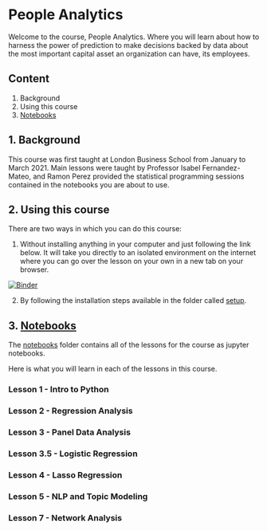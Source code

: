 # People Analytics



Welcome to the course, People Analytics. Where you will learn about how to harness the power of prediction to make decisions backed by data about the most important capital asset an organization can have, its employees.

## Content

1. Background
2. Using this course
3. [Notebooks](https://ramonprz01.github.io/people-analytics/notebooks/)


## 1. Background

This course was first taught at London Business School from January to March 2021. Main lessons were taught by Professor Isabel Fernandez-Mateo, and Ramon Perez provided the statistical programming sessions contained in the notebooks you are about to use.

## 2. Using this course
There are two ways in which you can do this course:
1. Without installing anything in your computer and just following the link below. It will take you directly to an isolated environment on the internet where you can go over the lesson on your own in a new tab on your browser.

[![Binder](https://mybinder.org/badge_logo.svg)](https://mybinder.org/v2/gh/ramonprz01/people-analytics/master)

2. By following the installation steps available in the folder called [setup](https://ramonprz01.github.io/people-analytics/setup/).


## 3. [Notebooks](https://ramonprz01.github.io/people-analytics/notebooks/)

The [notebooks](https://ramonprz01.github.io/people-analytics/notebooks/) folder contains all of the lessons for the course as jupyter notebooks.

Here is what you will learn in each of the lessons in this course.

### Lesson 1 - Intro to Python


### Lesson 2 - Regression Analysis


### Lesson 3 - Panel Data Analysis


### Lesson 3.5 - Logistic Regression


### Lesson 4 - Lasso Regression


### Lesson 5 - NLP and Topic Modeling


### Lesson 7 - Network Analysis